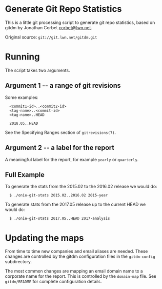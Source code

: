 # Generate Git Repo Statistics

This is a little git processing script to generate git repo
statistics, based on gitdm by Jonathan Corbet <corbet@lwn.net>.

Original source: `git://git.lwn.net/gitdm.git`

# Running

The script takes two arguments.

## Argument 1 -- a range of git revisions

Some examples:

```
  <commit1-id>..<commit2-id>
  <tag-name>..<commit-id>
  <tag-name>..HEAD

  2018.05..HEAD
```

See the Specifying Ranges section of `gitrevisions(7)`.

## Argument 2 -- a label for the report

A meaningful label for the report, for example `yearly` or
`quarterly`.

## Full Example

To generate the stats from the 2015.02 to the 2016.02 release we would
do:

```
  $ ./onie-git-stats 2015.02..2016.02 2015-year
```

To generate stats from the 2017.05 release up to the current HEAD we
would do:

```
  $ ./onie-git-stats 2017.05..HEAD 2017-analysis
```

# Updating the maps

From time to time new companies and email aliases are needed.  These
changes are controlled by the gitdm configuration files in the
`gitdm-config` subdirectory.

The most common changes are mapping an email domain name to a
corporate name for the report.  This is controlled by the `domain-map`
file.  See `gitdm/README` for complete configuration details.
